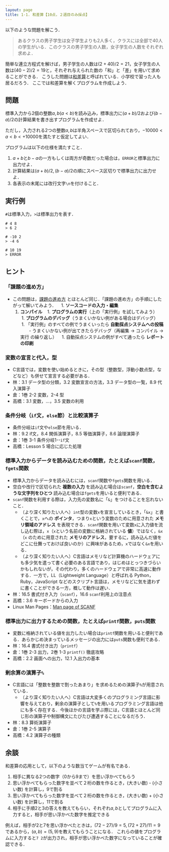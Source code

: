 ```yaml
---
layout: page
title: 1-1. 和差算【10点，２週目のみ採点】
---
```


以下のような問題を解こう．

> あるクラスの男子学生は女子学生よりも2人多く，クラスには全部で40人の学生がいる．このクラスの男子学生の人数，女子学生の人数をそれぞれ求めよ．

簡単な連立方程式を解けば，男子学生の人数は$(2 + 40)/2 = 21$，女子学生の人数は$(40 - 2)/2 = 19$と，それぞれ与えられた数の「和」と「差」を用いて求めることができる．
こうした問題は[和差算](https://ja.wikipedia.org/wiki/%E5%92%8C%E5%B7%AE%E7%AE%97)と呼ばれている．小学校で習った人も居るだろう．
ここでは和差算を解くプログラムを作成しよう．

## 問題

標準入力から2個の整数$a, b (a < b)$を読み込み，標準出力に$(a + b)/2$および$(b - a)/2$の計算結果を書き出すプログラムを作成せよ．

ただし，入力される2つの整数$a, b$は半角スペースで区切られており，$-10000 < a < b < +10000$を満たすと仮定してよい．

プログラムは以下の仕様を満たすこと．

1. $a + b$と$b - a$の一方もしくは両方が奇数だった場合は，`ERROR`と標準出力に出力せよ．
1. 計算結果は$(a + b)/2, (b - a)/2$の順にスペース区切りで標準出力に出力せよ．
1. 各表示の末尾には改行文字`\n`を付けること．

## 実行例

`#`は標準入力，`>`は標準出力を表す．

```
# 4 8
> 6 2
```

```
# -10 2
> -4 6
```

```
# 10 19
> ERROR
```

## ヒント

### 「課題の進め方」

- この問題は，[課題の進め方](../docs/kadai.html) とほとんど同じ．「課題の進め方」の手順にしたがって解いてみよう．
    1. **ソースコードの入力・編集**
    1. **コンパイル**
    1. **プログラムの実行**（上の「実行例」を試してみよう）
    1. **プログラムのデバッグ**（うまくいかない例がある場合はデバッグ）
    1. 「実行例」のすべての例でうまくいったら **自動採点システムへの投稿**
        - うまくいかない例が出てきたらデバッグ（再編集 → コンパイル → 実行 の繰り返し）
    1. 自動採点システムの例がすべて通ったら **レポートの印刷**

### 変数の宣言と代入，型

- C言語では，変数を使い始めるときに，その型（整数型，浮動小数点型，などなど）も併せて宣言する必要がある．
- 林：3.1 データ型の分類，3.2 変数宣言の方法，3.3 データ型の一覧，8.9 代入演算子
- 倉：1巻 2-2 変数，2-4 型
- 高橋：3.1 変数，…，3.5 変数の利用

### 条件分岐（`if`文，`else`節）と比較演算子

- 条件分岐は`if`文や`else`節を用いる．
- 林：9.2 if文，8.4 関係演算子，8.5 等価演算子，8.6 論理演算子
- 倉：1巻 3-1 条件分岐1--`if`文
- 高橋：Lesson 5 場合に応じた処理

### 標準入力からデータを読み込むための関数，たとえば`scanf`関数，`fgets`関数

- 標準入力からデータを読み込むには，`scanf`関数や`fgets`関数を用いる．
- 空白や改行で区切られた **複数の入力** を読み込む場合は`scanf`，**空白を含むような文字列をひとつ** 読み込む場合は`fgets`を用いると便利である．
- `scanf`関数を利用する際は，入力先の変数名に「`&`」をつけることを忘れないこと．
    - （より深く知りたい人へ）`int`型の変数`x`を宣言しているとき，「`&x`」と書くことで，`x`への **ポインタ**，つまり`x`という変数のために用意された **メモリ領域のアドレス** を表現できる．`scanf`関数を用いて変数`x`に入力値を流し込む際は，`x`（`x`という名前の変数に格納されている **値**）ではなく，`&x`（`x` のために用意された **メモリのアドレス**，要するに，読み込んだ値をどこに仕舞っておけば良いのか）に興味があるため，`x`ではなく`&x`を用いる．
    - （より深く知りたい人へ）C言語はメモリなど計算機のハードウェアにも多少気を遣って書く必要のある言語であり，はじめはとっつきづらいかもしれないが，その代わり，多くのハードウェアで非常に高速に動作する．一方で，LL（Lightweight Language）と呼ばれる Python，Ruby，JavaScript などのスクリプト言語は，メモリなどに気を遣わずに書くことができる一方，概して動作は遅い．
- 林：16.5 書式付き入力（`scanf`），16.6 `scanf`利用上の注意点
- 高橋：3.6 キーボードからの入力
- Linux Man Pages：[Man page of SCANF](https://linuxjm.osdn.jp/html/LDP_man-pages/man3/scanf.3.html)

### 標準出力に出力するための関数，たとえば`printf`関数，`puts`関数

- 変数に格納されている値を出力したい場合は`printf`関数を用いると便利である．あらかじめ決まっているメッセージの出力には`puts`関数も便利である．
- 林：16.4 書式付き出力（`printf`）
- 倉：1巻 2-3 出力，2巻 1-3 `printf()` 徹底攻略
- 高橋：2.2 画面への出力，12.1 入出力の基本

### 剰余算の演算子`%`

- C言語には「整数を整数で割ったあまり」を求めるための演算子`%`が用意されている．
    - （より深く知りたい人へ）C言語は大変多くのプログラミング言語に影響を与えており，剰余の演算子として`%`を用いるプログラミング言語は他にも多く存在する．今後ほかの言語を学ぶ際には，C言語とほとんど同じ形の演算子や制御構文にたびたび遭遇することになるだろう．
- 林：8.3 算術演算子
- 倉：1巻 2-5 演算子
- 高橋：4.2 演算子の種類

## 余談

和差算の応用として，以下のような数当てゲームが有名である．

1. 相手に異なる2つの数字（0から9まで）を思い浮かべてもらう
2. 思い浮かべてもらった数字を並べて２桁の数を作るとき，(大きい数) - (小さい数) を計算し，9で割る
3. 思い浮かべてもらった数字を並べて２桁の数を作るとき，(大きい数) + (小さい数) を計算し，11で割る
4. 相手に手順2と3の答えを教えてもらい，それぞれ$a, b$としてプログラムに入力すると，相手が思い浮かべた数字を推定できる

例えば，相手が2と7を思い浮かべたときは，$(72-27)/9 = 5, (72+27)/11 = 9$であるから，$(a, b) = (5, 9)$を教えてもらうことになる．
これらの値をプログラムに入力すると`7 2`が出力され，相手が思い浮かべた数字になっていることが確認できる．
